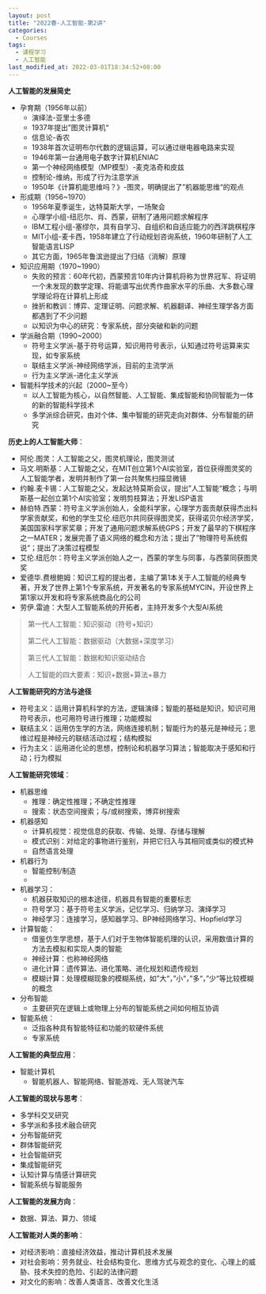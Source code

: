 ```yaml
---
layout: post
title: "2022春-人工智能-第2讲"
categories: 
  - Courses
tags:
  - 课程学习
  - 人工智能
last_modified_at: 2022-03-01T18:34:52+08:00
---
```


**人工智能的发展简史**

- 孕育期（1956年以前）
  - 演绎法-亚里士多德
  - 1937年提出”图灵计算机“
  - 信息论-香农
  - 1938年首次证明布尔代数的逻辑运算，可以通过继电器电路来实现
  - 1946年第一台通用电子数字计算机ENIAC
  - 第一个神经网络模型（MP模型）-麦克洛奇和皮兹
  - 控制论-维纳，形成了行为注意学派
  - 1950年《计算机能思维吗？》-图灵，明确提出了”机器能思维“的观点
- 形成期（1956~1970）
  - 1956年夏季诞生，达特莫斯大学，一场聚会
  - 心理学小组-纽厄尔、肖、西蒙，研制了通用问题求解程序
  - IBM工程小组-塞缪尔，具有自学习、自组织和自适应能力的西洋跳棋程序
  - MIT小组-麦卡西，1958年建立了行动规划咨询系统，1960年研制了人工智能语言LISP
  - 其它方面，1965年鲁滨逊提出了归结（消解）原理
- 知识应用期（1970~1990）
  - 失败的预言：60年代初，西蒙预言10年内计算机将称为世界冠军、将证明一个未发现的数学定理、将能谱写出优秀作曲家水平的乐曲、大多数心理学理论将在计算机上形成
  - 挫折和教训：博弈、定理证明、问题求解、机器翻译、神经生理学各方面都遇到了不少问题
  - 以知识为中心的研究：专家系统，部分突破和新的问题
- 学派融合期（1990~2000）
  - 符号主义学派-基于符号运算，知识用符号表示，认知通过符号运算来实现，如专家系统
  - 联结主义学派-神经网络学派，目前的主流学派
  - 行为主义学派-进化主义学派
- 智能科学技术的兴起（2000~至今）
  - 以人工智能为核心，以自然智能、人工智能、集成智能和协同智能为一体的新的智能科学技术
  - 多学派综合研究，由对个体、集中智能的研究走向对群体、分布智能的研究

**历史上的人工智能大师**：

- 阿伦.图灵：人工智能之父，图灵机理论，图灵测试
- 马文.明斯基：人工智能之父，在MIT创立第1个AI实验室，首位获得图灵奖的人工智能学者，发明并制作了第一台共聚焦扫描显微镜
- 约翰.麦卡锡：人工智能之父，发起达特莫斯会议，提出”人工智能“概念；与明斯基一起创立第1个AI实验室；发明剪枝算法；开发LISP语言
- 赫伯特.西蒙：符号主义学派创始人，全能科学家，心理学方面贡献获得杰出科学家贡献奖，和他的学生艾伦.纽厄尔共同获得图灵奖，获得诺贝尔经济学奖，美国国家科学家奖章；开发了通用问题求解系统GPS；开发了最早的下棋程序之一MATER；发展完善了语义网络的概念和方法；提出了”物理符号系统假说“；提出了决策过程模型
- 艾伦.纽厄尔：符号主义学派创始人之一，西蒙的学生与同事，与西蒙同获图灵奖
- 爱德华.费根鲍姆：知识工程的提出者，主编了第1本关于人工智能的经典专著，开发了世界上第1个专家系统，开发著名的专家系统MYCIN，开设世界上第1家以开发和将专家系统商品化的公司
- 劳伊.雷迪：大型人工智能系统的开拓者，主持开发多个大型AI系统

> 第一代人工智能：知识驱动（符号+知识）
>
> 第二代人工智能：数据驱动（大数据+深度学习）
>
> 第三代人工智能：数据和知识驱动结合
>
> 人工智能的四大要素：知识+数据+算法+暴力

**人工智能研究的方法与途径**

- 符号主义：运用计算机科学的方法，逻辑演绎；智能的基础是知识，知识可用符号表示，也可用符号进行推理；功能模拟
- 联结主义：运用仿生学的方法，网络连接机制；智能行为的基元是神经元；思维过程是神经元的联结活动过程；结构模拟
- 行为主义：运用进化论的思想，控制论和机器学习算法；智能取决于感知和行动；行为模拟

**人工智能研究领域**：

- 机器思维
  - 推理：确定性推理；不确定性推理
  - 搜索：状态空间搜索；与/或树搜索，博弈树搜索
- 机器感知
  - 计算机视觉：视觉信息的获取、传输、处理、存储与理解
  - 模式识别：对给定的事物进行鉴别，并把它归入与其相同或类似的模式种
  - 自然语言处理
- 机器行为
  - 智能控制/制造
  - 
- 机器学习：
  - 机器获取知识的根本途径，机器具有智能的重要标志
  - 符号学习：基于符号主义学派，记忆学习、归纳学习、演绎学习
  - 神经学习：连接学习，感知器学习、BP神经网络学习、Hopfield学习
- 计算智能：
  - 借鉴仿生学思想，基于人们对于生物体智能机理的认识，采用数值计算的方法去模拟和实现人类的智能
  - 神经计算：也称神经网络
  - 进化计算：遗传算法、进化策略、进化规划和遗传规划
  - 模糊计算：处理模糊现象的模糊系统，如”大“，”小“，”多“，”少“等比较模糊的概念
- 分布智能
  - 主要研究在逻辑上或物理上分布的智能系统之间如何相互协调
- 智能系统：
  - 泛指各种具有智能特征和功能的软硬件系统
  - 专家系统

**人工智能的典型应用**：

- 智能计算机
  - 智能机器人、智能网络、智能游戏、无人驾驶汽车

**人工智能的现状与思考**：

- 多学科交叉研究
- 多学派和多技术融合研究
- 分布智能研究
- 群体智能研究
- 社会智能研究
- 集成智能研究
- 认知计算与情感计算研究
- 智能系统与智能服务

**人工智能的发展方向**：

- 数据、算法、算力、领域

**人工智能对人类的影响**：

- 对经济影响：直接经济效益，推动计算机技术发展
- 对社会影响：劳务就业、社会结构变化、思维方式与观念的变化、心理上的威胁、技术失控的危险、引起的法律问题
- 对文化的影响：改善人类语言、改善文化生活





